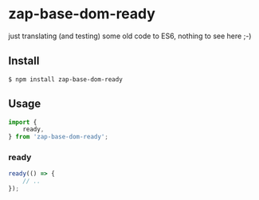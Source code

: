# zap-base-dom-ready

just translating (and testing) some old code to ES6,
nothing to see here ;-)

## Install
```
$ npm install zap-base-dom-ready
```

## Usage
```js
import {
    ready,
} from 'zap-base-dom-ready';
```

### ready
```js
ready(() => {
    // ..
});
```

